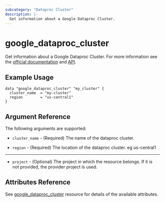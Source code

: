 ```yaml
---
subcategory: "Dataproc Cluster"
description: |-
  Get information about a Google Dataproc Cluster.
---
```


# google\_dataproc\_cluster

Get information about a Google Dataproc Cluster. For more information see
the [official documentation](https://cloud.google.com/dataproc/docs/)
and [API](https://cloud.google.com/dataproc/docs/apis).

## Example Usage

```hcl
data "google_dataproc_cluster" "my_cluster" {
  cluster_name  = "my-cluster"
  region        = "us-central1"
}
```

## Argument Reference

The following arguments are supported:

* `cluster_name` - (Required) The name of the dataproc cluster.

* `region` - (Required) The location of the dataproc cluster. eg us-central1

- - -

* `project` - (Optional) The project in which the resource belongs. If it
    is not provided, the provider project is used.

## Attributes Reference

See [google_dataproc_cluster](https://registry.terraform.io/providers/hashicorp/google/latest/docs/resources/dataproc_cluster#argument-reference) resource for details of the available attributes.
